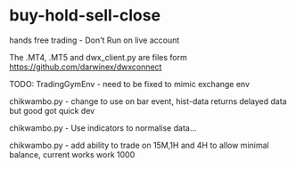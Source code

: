 # buy-hold-sell-close
hands free trading - Don't Run on live account

The .MT4, .MT5 and dwx_client.py are files form https://github.com/darwinex/dwxconnect

TODO: 
TradingGymEnv - need to be fixed to mimic exchange env

chikwambo.py -  change to use on bar event, hist-data returns delayed data but good got quick dev

chikwambo.py - Use indicators to normalise data... 

chikwambo.py - add ability to trade on 15M,1H and 4H to allow minimal balance, current works work 1000

